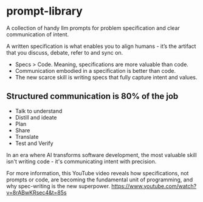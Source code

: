 # prompt-library
A collection of handy llm prompts for problem specification and clear communication of intent.

A written specification is what enables you to align humans - it’s the artifact that you discuss, debate, refer to and sync on. 
- Specs > Code. Meaning, specifications are more valuable than code.
- Communication embodied in a specification is better than code. 
- The new scarce skill is writing specs that fully capture intent and values.

## Structured communication is 80% of the job
 - Talk to understand
 - Distill and ideate
 - Plan
 - Share
 - Translate
 - Test and Verify

In an era where AI transforms software development, the most valuable skill isn't writing code - it's communicating intent with precision. 

For more information, this YouTube video reveals how specifications, not prompts or code, are becoming the fundamental unit of programming, and why spec-writing is the new superpower.
https://www.youtube.com/watch?v=8rABwKRsec4&t=85s
